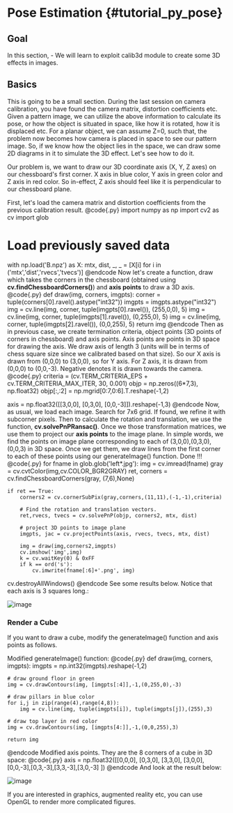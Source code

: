 Pose Estimation {#tutorial_py_pose}
===============

Goal
----

In this section,
    -   We will learn to exploit calib3d module to create some 3D effects in images.

Basics
------

This is going to be a small section. During the last session on camera calibration, you have found
the camera matrix, distortion coefficients etc. Given a pattern image, we can utilize the above
information to calculate its pose, or how the object is situated in space, like how it is rotated,
how it is displaced etc. For a planar object, we can assume Z=0, such that, the problem now becomes
how camera is placed in space to see our pattern image. So, if we know how the object lies in the
space, we can draw some 2D diagrams in it to simulate the 3D effect. Let's see how to do it.

Our problem is, we want to draw our 3D coordinate axis (X, Y, Z axes) on our chessboard's first
corner. X axis in blue color, Y axis in green color and Z axis in red color. So in-effect, Z axis
should feel like it is perpendicular to our chessboard plane.

First, let's load the camera matrix and distortion coefficients from the previous calibration
result.
@code{.py}
import numpy as np
import cv2 as cv
import glob

# Load previously saved data
with np.load('B.npz') as X:
    mtx, dist, _, _ = [X[i] for i in ('mtx','dist','rvecs','tvecs')]
@endcode
Now let's create a function, draw which takes the corners in the chessboard (obtained using
**cv.findChessboardCorners()**) and **axis points** to draw a 3D axis.
@code{.py}
def draw(img, corners, imgpts):
    corner = tuple(corners[0].ravel().astype("int32"))
    imgpts = imgpts.astype("int32")
    img = cv.line(img, corner, tuple(imgpts[0].ravel()), (255,0,0), 5)
    img = cv.line(img, corner, tuple(imgpts[1].ravel()), (0,255,0), 5)
    img = cv.line(img, corner, tuple(imgpts[2].ravel()), (0,0,255), 5)
    return img
@endcode
Then as in previous case, we create termination criteria, object points (3D points of corners in
chessboard) and axis points. Axis points are points in 3D space for drawing the axis. We draw axis
of length 3 (units will be in terms of chess square size since we calibrated based on that size). So
our X axis is drawn from (0,0,0) to (3,0,0), so for Y axis. For Z axis, it is drawn from (0,0,0) to
(0,0,-3). Negative denotes it is drawn towards the camera.
@code{.py}
criteria = (cv.TERM_CRITERIA_EPS + cv.TERM_CRITERIA_MAX_ITER, 30, 0.001)
objp = np.zeros((6*7,3), np.float32)
objp[:,:2] = np.mgrid[0:7,0:6].T.reshape(-1,2)

axis = np.float32([[3,0,0], [0,3,0], [0,0,-3]]).reshape(-1,3)
@endcode
Now, as usual, we load each image. Search for 7x6 grid. If found, we refine it with subcorner
pixels. Then to calculate the rotation and translation, we use the function,
**cv.solvePnPRansac()**. Once we those transformation matrices, we use them to project our **axis
points** to the image plane. In simple words, we find the points on image plane corresponding to
each of (3,0,0),(0,3,0),(0,0,3) in 3D space. Once we get them, we draw lines from the first corner
to each of these points using our generateImage() function. Done !!!
@code{.py}
for fname in glob.glob('left*.jpg'):
    img = cv.imread(fname)
    gray = cv.cvtColor(img,cv.COLOR_BGR2GRAY)
    ret, corners = cv.findChessboardCorners(gray, (7,6),None)

    if ret == True:
        corners2 = cv.cornerSubPix(gray,corners,(11,11),(-1,-1),criteria)

        # Find the rotation and translation vectors.
        ret,rvecs, tvecs = cv.solvePnP(objp, corners2, mtx, dist)

        # project 3D points to image plane
        imgpts, jac = cv.projectPoints(axis, rvecs, tvecs, mtx, dist)

        img = draw(img,corners2,imgpts)
        cv.imshow('img',img)
        k = cv.waitKey(0) & 0xFF
        if k == ord('s'):
            cv.imwrite(fname[:6]+'.png', img)

cv.destroyAllWindows()
@endcode
See some results below. Notice that each axis is 3 squares long.:

![image](images/pose_1.jpg)

### Render a Cube

If you want to draw a cube, modify the generateImage() function and axis points as follows.

Modified generateImage() function:
@code{.py}
def draw(img, corners, imgpts):
    imgpts = np.int32(imgpts).reshape(-1,2)

    # draw ground floor in green
    img = cv.drawContours(img, [imgpts[:4]],-1,(0,255,0),-3)

    # draw pillars in blue color
    for i,j in zip(range(4),range(4,8)):
        img = cv.line(img, tuple(imgpts[i]), tuple(imgpts[j]),(255),3)

    # draw top layer in red color
    img = cv.drawContours(img, [imgpts[4:]],-1,(0,0,255),3)

    return img
@endcode
Modified axis points. They are the 8 corners of a cube in 3D space:
@code{.py}
axis = np.float32([[0,0,0], [0,3,0], [3,3,0], [3,0,0],
                   [0,0,-3],[0,3,-3],[3,3,-3],[3,0,-3] ])
@endcode
And look at the result below:

![image](images/pose_2.jpg)

If you are interested in graphics, augmented reality etc, you can use OpenGL to render more
complicated figures.
